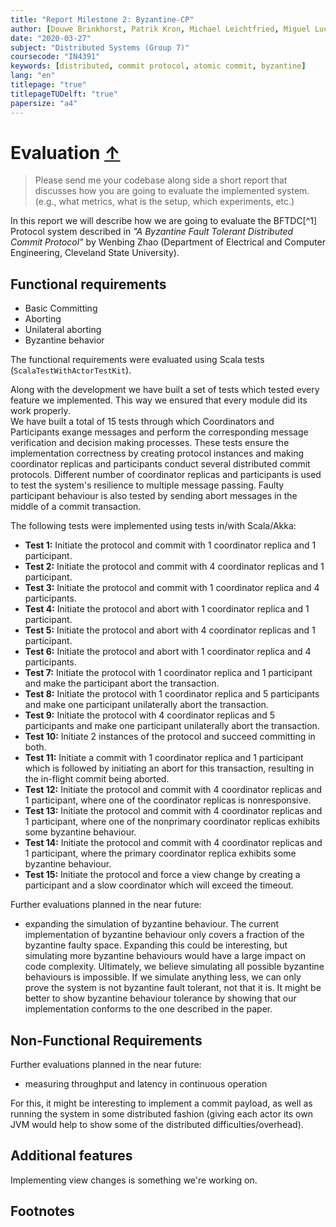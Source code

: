 ```yaml
---
title: "Report Milestone 2: Byzantine-CP"
author: [Douwe Brinkhorst, Patrik Kron, Michael Leichtfried, Miguel Lucas]
date: "2020-03-27"
subject: "Distributed Systems (Group 7)"
coursecode: "IN4391"
keywords: [distributed, commit protocol, atomic commit, byzantine]
lang: "en"
titlepage: "true"
titlepageTUDelft: "true"
papersize: "a4"
---
```


# Evaluation [&uarr;](./../README.md)

>Please send me your codebase along side a short report that discusses how you are going to evaluate the implemented system. (e.g., what metrics, what is the setup, which experiments, etc.)

In this report we will describe how we are going to evaluate the BFTDC[^1] Protocol system described in *"A Byzantine Fault Tolerant Distributed Commit Protocol"* by Wenbing Zhao (Department of Electrical and Computer Engineering, Cleveland State University).

## Functional requirements

- Basic Committing
- Aborting
- Unilateral aborting
- Byzantine behavior

The functional requirements were evaluated using Scala tests (```ScalaTestWithActorTestKit```).

Along with the development we have built a set of tests which tested every feature we implemented. This way we ensured that every module did its work properly.  
We have built a total of 15 tests through which Coordinators and Participants exange messages and perform the corresponding message verification and decision making processes. These tests ensure the implementation correctness by creating protocol instances and making coordinator replicas and participants conduct several distributed commit protocols. Different number of coordinator replicas and participants is used to test  the system's resilience to multiple message passing. Faulty participant behaviour is also tested by sending abort messages in the middle of a commit transaction.

The following tests were implemented using tests in/with Scala/Akka:

- **Test 1:** Initiate the protocol and commit with 1 coordinator replica and 1 participant.  
- **Test 2:** Initiate the protocol and commit with 4 coordinator replicas and 1 participant.  
- **Test 3:** Initiate the protocol and commit with 1 coordinator replica and 4 participants.  
- **Test 4:** Initiate the protocol and abort with 1 coordinator replica and 1 participant.  
- **Test 5:** Initiate the protocol and abort with 4 coordinator replicas and 1 participant.  
- **Test 6:** Initiate the protocol and abort with 1 coordinator replica and 4 participants.  
- **Test 7:** Initiate the protocol with 1 coordinator replica and 1 participant and make the participant abort the transaction.  
- **Test 8:** Initiate the protocol with 1 coordinator replica and 5 participants and make one participant unilaterally abort the transaction.  
- **Test 9:**  Initiate the protocol with 4 coordinator replicas and 5 participants and make one participant unilaterally abort the transaction.  
- **Test 10:** Initiate 2 instances of the protocol and succeed committing in both.  
- **Test 11:** Initiate a commit with 1 coordinator replica and 1 participant which is followed by initiating an abort for this transaction, resulting in the in-flight commit being aborted.  
- **Test 12:** Initiate the protocol and commit with 4 coordinator replicas and 1 participant, where one of the coordinator replicas is nonresponsive.  
- **Test 13:** Initiate the protocol and commit with 4 coordinator replicas and 1 participant, where one of the nonprimary coordinator replicas exhibits some byzantine behaviour.  
- **Test 14:** Initiate the protocol and commit with 4 coordinator replicas and 1 participant, where the primary coordinator replica exhibits some byzantine behaviour.  
- **Test 15:** Initiate the protocol and force a view change by creating a participant and a slow coordinator which will exceed the timeout.


Further evaluations planned in the near future:

- expanding the simulation of byzantine behaviour. The current implementation of byzantine behaviour only covers a fraction of the byzantine faulty space. Expanding this could be interesting, but simulating more byzantine behaviours would have a large impact on code complexity. Ultimately, we believe simulating all possible byzantine behaviours is impossible. If we simulate anything less, we can only prove the system is not byzantine fault tolerant, not that it is. It might be better to show byzantine behaviour tolerance by showing that our implementation conforms to the one described in the paper.  

## Non-Functional Requirements

Further evaluations planned in the near future:

- measuring throughput and latency in continuous operation

For this, it might be interesting to implement a commit payload, as well as running the system in some distributed fashion (giving each actor its own JVM would help to show some of the distributed difficulties/overhead).  

## Additional features

Implementing view changes is something we're working on.  

## Footnotes

[^bftdcp]: BFTDCP Byzantine Fault Tolerant Distributed Commit Protocol
